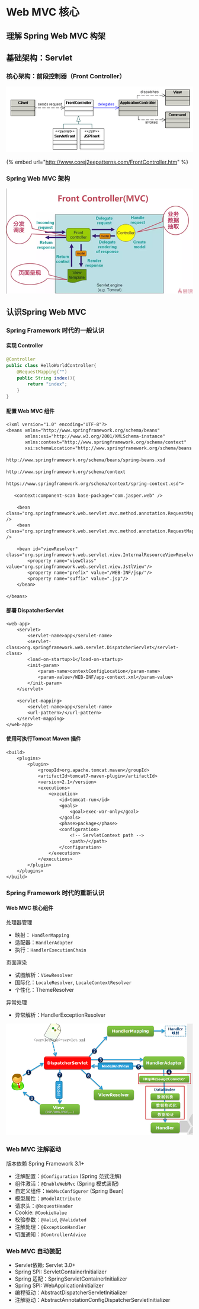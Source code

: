 # Web MVC 核心

## 理解 Spring Web MVC 构架

## 基础架构：Servlet

### 核心架构：前段控制器（Front Controller）

![](../../.gitbook/assets/image%20%2811%29.png)

{% embed url="http://www.corej2eepatterns.com/FrontController.htm" %}

### Spring Web MVC 架构

![](../../.gitbook/assets/image%20%2836%29.png)

## 认识Spring Web MVC

### Spring Framework 时代的一般认识

#### 实现 Controller

```java
@Controller
public class HelloWorldController{
    @RequestMapping("")
    public String index(){
        return "index";
    }
}
```

#### 配置 Web MVC 组件

```markup
<?xml version="1.0" encoding="UTF-8"?>
<beans xmlns="http://www.springframework.org/schema/beans"
       xmlns:xsi="http://www.w3.org/2001/XMLSchema-instance"
       xmlns:context="http://www.springframework.org/schema/context"
       xsi:schemaLocation="http://www.springframework.org/schema/beans
	   					   http://www.springframework.org/schema/beans/spring-beans.xsd
	   					   http://www.springframework.org/schema/context
	   					   https://www.springframework.org/schema/context/spring-context.xsd">

   <context:component-scan base-package="com.jasper.web" />

    <bean class="org.springframework.web.servlet.mvc.method.annotation.RequestMappingHandlerMapping" />
    <bean class="org.springframework.web.servlet.mvc.method.annotation.RequestMappingHandlerAdapter" />

    <bean id="viewResolver" class="org.springframework.web.servlet.view.InternalResourceViewResolver">
        <property name="viewClass" value="org.springframework.web.servlet.view.JstlView"/>
        <property name="prefix" value="/WEB-INF/jsp/"/>
        <property name="suffix" value=".jsp"/>
    </bean>

</beans>
```

#### 部署 DispatcherServlet

```markup
<web-app>
    <servlet>
        <servlet-name>app</servlet-name>
        <servlet-class>org.springframework.web.servlet.DispatcherServlet</servlet-class>
        <load-on-startup>1</load-on-startup>
        <init-param>
            <param-name>contextConfigLocation</param-name>
            <param-value>/WEB-INF/app-context.xml</param-value>
        </init-param>
    </servlet>

    <servlet-mapping>
        <servlet-name>app</servlet-name>
        <url-pattern>/</url-pattern>
    </servlet-mapping>
</web-app>
```

#### 使用可执行Tomcat Maven 插件

```markup
<build>
    <plugins>
        <plugin>
            <groupId>org.apache.tomcat.maven</groupId>
            <artifactId>tomcat7-maven-plugin</artifactId>
            <version>2.1</version>
            <executions>
                <execution>
                    <id>tomcat-run</id>
                    <goals>
                        <goal>exec-war-only</goal>
                    </goals>
                    <phase>package</phase>
                    <configuration>
                        <!-- ServletContext path -->
                        <path>/</path>
                    </configuration>
                </execution>
            </executions>
        </plugin>
    </plugins>
</build>
```

### Spring Framework 时代的重新认识

#### Web MVC 核心组件

处理器管理

* 映射： `HandlerMapping`
* 适配器：`HandlerAdapter`
* 执行：`HandlerExecutionChain`

页面渲染

* 试图解析：`ViewResolver`
* 国际化：`LocaleResolver`, `LocaleContextResolver`
* 个性化：ThemeResolver

异常处理

* 异常解析：HandlerExceptionResolver

![](../../.gitbook/assets/image%20%2831%29.png)

### Web MVC 注解驱动

版本依赖 Spring Framework 3.1+

* 注解配置：`@Configuration` \(Spring 范式注解\)
* 组件激活：`@EnableWebMvc` \(Spring 模式装配\)
* 自定义组件：`WebMvcConfigurer` \(Spring Bean\)
* 模型属性：`@ModelAttribute`
* 请求头：`@RequestHeader`
* Cookie: `@CookieValue`
* 校验参数：`@Valid`, `@Validated`
* 注解处理：`@ExceptionHandler`
* 切面通知：`@ControllerAdvice`

### Web MVC 自动装配

* Servlet依赖: Servlet 3.0+
* Spring SPI:  ServletContainerInitializer
* Spring 适配：SpringServletContainerInitializer
* Spring SPI: WebApplicationInitializer
* 编程驱动：AbstractDispatcherServletInitializer
* 注解驱动：AbstractAnnotationConfigDispatcherServletInitializer



